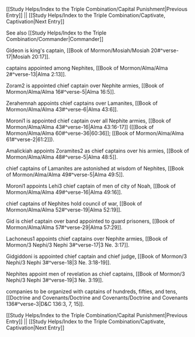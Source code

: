 [[Study Helps/Index to the Triple Combination/Capital Punishment|Previous Entry]]  ||  [[Study Helps/Index to the Triple Combination/Captivate, Captivation|Next Entry]]

 See also [[Study Helps/Index to the Triple Combination/Commander|Commander]]

 Gideon is king's captain, [[Book of Mormon/Mosiah/Mosiah 20#^verse-17|Mosiah 20:17]].

 captains appointed among Nephites, [[Book of Mormon/Alma/Alma 2#^verse-13|Alma 2:13]].

 Zoram2 is appointed chief captain over Nephite armies, [[Book of Mormon/Alma/Alma 16#^verse-5|Alma 16:5]].

 Zerahemnah appoints chief captains over Lamanites, [[Book of Mormon/Alma/Alma 43#^verse-6|Alma 43:6]].

 Moroni1 is appointed chief captain over all Nephite armies, [[Book of Mormon/Alma/Alma 43#^verse-16|Alma 43:16-17]] ([[Book of Mormon/Alma/Alma 60#^verse-36|60:36]]; [[Book of Mormon/Alma/Alma 61#^verse-2|61:2]]).

 Amalickiah appoints Zoramites2 as chief captains over his armies, [[Book of Mormon/Alma/Alma 48#^verse-5|Alma 48:5]].

 chief captains of Lamanites are astonished at wisdom of Nephites, [[Book of Mormon/Alma/Alma 49#^verse-5|Alma 49:5]].

 Moroni1 appoints Lehi3 chief captain of men of city of Noah, [[Book of Mormon/Alma/Alma 49#^verse-16|Alma 49:16]].

 chief captains of Nephites hold council of war, [[Book of Mormon/Alma/Alma 52#^verse-19|Alma 52:19]].

 Gid is chief captain over band appointed to guard prisoners, [[Book of Mormon/Alma/Alma 57#^verse-29|Alma 57:29]].

 Lachoneus1 appoints chief captains over Nephite armies, [[Book of Mormon/3 Nephi/3 Nephi 3#^verse-17|3 Ne. 3:17]].

 Gidgiddoni is appointed chief captain and chief judge, [[Book of Mormon/3 Nephi/3 Nephi 3#^verse-18|3 Ne. 3:18-19]].

 Nephites appoint men of revelation as chief captains, [[Book of Mormon/3 Nephi/3 Nephi 3#^verse-19|3 Ne. 3:19]].

 companies to be organized with captains of hundreds, fifties, and tens, [[Doctrine and Covenants/Doctrine and Covenants/Doctrine and Covenants 136#^verse-3|D&C 136:3, 7, 15]].

[[Study Helps/Index to the Triple Combination/Capital Punishment|Previous Entry]]  ||  [[Study Helps/Index to the Triple Combination/Captivate, Captivation|Next Entry]]